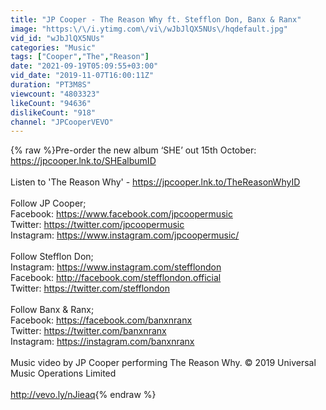 ```yaml
---
title: "JP Cooper - The Reason Why ft. Stefflon Don, Banx & Ranx"
image: "https:\/\/i.ytimg.com\/vi\/wJbJlQX5NUs\/hqdefault.jpg"
vid_id: "wJbJlQX5NUs"
categories: "Music"
tags: ["Cooper","The","Reason"]
date: "2021-09-19T05:09:55+03:00"
vid_date: "2019-11-07T16:00:11Z"
duration: "PT3M8S"
viewcount: "4803323"
likeCount: "94636"
dislikeCount: "918"
channel: "JPCooperVEVO"
---
```

{% raw %}Pre-order the new album ‘SHE’ out 15th October: <a rel="nofollow" target="blank" href="https://jpcooper.lnk.to/SHEalbumID">https://jpcooper.lnk.to/SHEalbumID</a><br /><br />Listen to 'The Reason Why' - <a rel="nofollow" target="blank" href="https://jpcooper.lnk.to/TheReasonWhyID">https://jpcooper.lnk.to/TheReasonWhyID</a><br /><br />Follow JP Cooper;<br />Facebook: <a rel="nofollow" target="blank" href="https://www.facebook.com/jpcoopermusic">https://www.facebook.com/jpcoopermusic</a> <br />Twitter: <a rel="nofollow" target="blank" href="https://twitter.com/jpcoopermusic">https://twitter.com/jpcoopermusic</a> <br />Instagram: <a rel="nofollow" target="blank" href="https://www.instagram.com/jpcoopermusic/">https://www.instagram.com/jpcoopermusic/</a>  <br /><br />Follow Stefflon Don;<br />Instagram: <a rel="nofollow" target="blank" href="https://www.instagram.com/stefflondon">https://www.instagram.com/stefflondon</a><br />Facebook: <a rel="nofollow" target="blank" href="http://facebook.com/stefflondon.official">http://facebook.com/stefflondon.official</a><br />Twitter: <a rel="nofollow" target="blank" href="https://twitter.com/stefflondon">https://twitter.com/stefflondon</a><br /><br />Follow Banx &amp; Ranx;<br />Facebook: <a rel="nofollow" target="blank" href="https://facebook.com/banxnranx">https://facebook.com/banxnranx</a><br />Twitter: <a rel="nofollow" target="blank" href="https://twitter.com/banxnranx">https://twitter.com/banxnranx</a><br />Instagram: <a rel="nofollow" target="blank" href="https://instagram.com/banxnranx">https://instagram.com/banxnranx</a><br /><br />Music video by JP Cooper performing The Reason Why. © 2019 Universal Music Operations Limited<br /><br /><a rel="nofollow" target="blank" href="http://vevo.ly/nJieaq">http://vevo.ly/nJieaq</a>{% endraw %}
